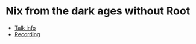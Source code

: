 # Nix from the dark ages without Root

* [Talk info]()
* [Recording](https://www.youtube.com/watch?v=7wUAkEeaUDA)

